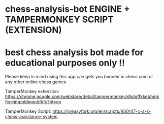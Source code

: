 # chess-analysis-bot ENGINE + TAMPERMONKEY SCRIPT (EXTENSION)
# best chess analysis bot made for educational purposes only !!

Please keep in mind using this app can gets you banned in chess.com or any other online chess games

TamperMonkey extension:
https://chrome.google.com/webstore/detail/tampermonkey/dhdgffkkebhmkfjojejmpbldmpobfkfo?hl=en

TamperMonkey Script:
https://greasyfork.org/en/scripts/460147-c-a-s-chess-assistance-system
